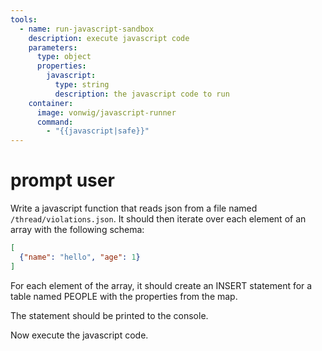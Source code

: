 ```yaml
---
tools:
  - name: run-javascript-sandbox
    description: execute javascript code
    parameters:
      type: object
      properties:
        javascript:
          type: string
          description: the javascript code to run
    container:
      image: vonwig/javascript-runner
      command:
        - "{{javascript|safe}}"
---
```


# prompt user

Write a javascript function that reads json from a file named `/thread/violations.json`.
It should then iterate over each element of an array with the following schema:

```json
[
  {"name": "hello", "age": 1}
]
```

For each element of the array, it should create an INSERT statement for a table named PEOPLE with the properties from the map.

The statement should be printed to the console.

Now execute the javascript code.

